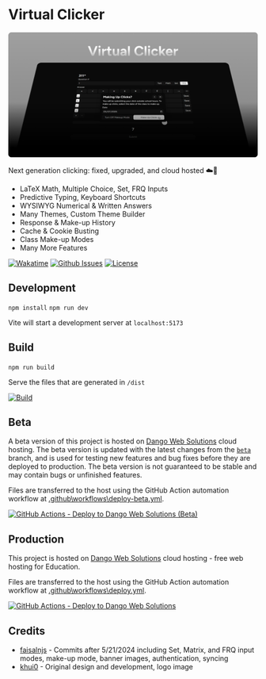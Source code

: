 # Virtual Clicker

![Banner](banner.png)

Next generation clicking: fixed, upgraded, and cloud hosted ☁️🚀

- LaTeX Math, Multiple Choice, Set, FRQ Inputs
- Predictive Typing, Keyboard Shortcuts
- WYSIWYG Numerical & Written Answers
- Many Themes, Custom Theme Builder
- Response & Make-up History
- Cache & Cookie Busting
- Class Make-up Modes
- Many More Features

[![Wakatime](https://wakatime.com/badge/user/074621a8-639e-4f3e-b6d9-f23b6bb481a9/project/db7c4936-fbf0-463d-a191-cbc2481a5402.svg)](https://faisaln.com/portfolio/virtual-clicker)
[![Github Issues](https://img.shields.io/github/issues/faisalnjs/virtual-clicker?style=flat&logo=github&label=GitHub%20Issues&color=mediumseagreen)](https://wakatime.com/@faisalnjs/projects/jsltfbfvue)
[![License](https://img.shields.io/github/license/faisalnjs/virtual-clicker?label=License)](https://github.com/faisalnjs/Virtual-Clicker/blob/main/LICENSE)

## Development

`npm install`
`npm run dev`

Vite will start a development server at `localhost:5173`

## Build

`npm run build`

Serve the files that are generated in `/dist`

[![Build](https://img.shields.io/github/actions/workflow/status/faisalnjs/virtual-clicker/deploy.yml?logo=github&label=Build&color=mediumseagreen)](https://github.com/faisalnjs/Virtual-Clicker/actions/workflows/deploy.yml)

## Beta

A beta version of this project is hosted on [Dango Web Solutions](https://dangoweb.com/?from=virtual-clicker) cloud hosting. The beta version is updated with the latest changes from the [`beta`](https://github.com/faisalnjs/Virtual-Clicker/tree/beta) branch, and is used for testing new features and bug fixes before they are deployed to production. The beta version is not guaranteed to be stable and may contain bugs or unfinished features.

Files are transferred to the host using the GitHub Action automation workflow at [.github\workflows\deploy-beta.yml](https://github.com/faisalnjs/Virtual-Clicker/tree/main/.github/workflows/deploy-beta.yml).

[![GitHub Actions - Deploy to Dango Web Solutions (Beta)](https://img.shields.io/github/actions/workflow/status/faisalnjs/virtual-clicker/deploy-beta.yml?logo=github&label=GitHub%20Actions%20-%20Deploy%20to%20Dango%20Web%20Solutions%20(Beta)&color=mediumseagreen)](https://github.com/faisalnjs/Virtual-Clicker/actions/workflows/deploy-beta.yml)

## Production

This project is hosted on [Dango Web Solutions](https://dangoweb.com/?from=virtual-clicker) cloud hosting - free web hosting for Education.

Files are transferred to the host using the GitHub Action automation workflow at [.github\workflows\deploy.yml](https://github.com/faisalnjs/Virtual-Clicker/tree/main/.github/workflows/deploy.yml).

[![GitHub Actions - Deploy to Dango Web Solutions](https://img.shields.io/github/actions/workflow/status/faisalnjs/virtual-clicker/deploy.yml?logo=github&label=GitHub%20Actions%20-%20Deploy%20to%20Dango%20Web%20Solutions&color=mediumseagreen)](https://github.com/faisalnjs/Virtual-Clicker/actions/workflows/deploy.yml)

## Credits

- [faisalnjs](https://github.com/faisalnjs) - Commits after 5/21/2024 including Set, Matrix, and FRQ input modes, make-up mode, banner images, authentication, syncing
- [khui0](https://github.com/khui0) - Original design and development, logo image
